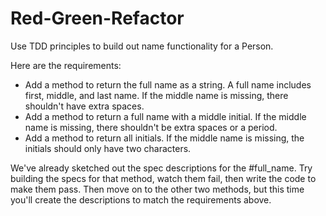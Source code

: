 # Red-Green-Refactor

Use TDD principles to build out name functionality for a Person.

Here are the requirements:
* Add a method to return the full name as a string. A full name includes first, middle, and last name. If the middle name is missing, there shouldn't have extra spaces.
* Add a method to return a full name with a middle initial. If the middle name is missing, there shouldn't be extra spaces or a period.
* Add a method to return all initials. If the middle name is missing, the initials should only have two characters.

We've already sketched out the spec descriptions for the #full_name. Try building the specs for that method, watch them fail, then write the code to make them pass. Then move on to the other two methods, but this time you'll create the descriptions to match the requirements above.
